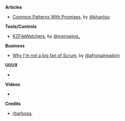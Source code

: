 
**Articles**

* [Common Patterns With Promises](http://khanlou.com/2016/08/common-patterns-with-promises/), by [@khanlou](https://twitter.com/khanlou)


**Tools/Controls**

* [KZFileWatchers](https://github.com/krzysztofzablocki/KZFileWatchers), by [@merowing_](https://twitter.com/merowing_)

**Business**

* [Why I'm not a big fan of Scrum](http://okigiveup.net/not-big-fan-of-scrum/), by [@afroisalreadyin](https://twitter.com/afroisalreadyin)

**UI/UX**

*

**Videos**

*

**Credits**

* [rbarbosa](https://github.com/rbarbosa),
